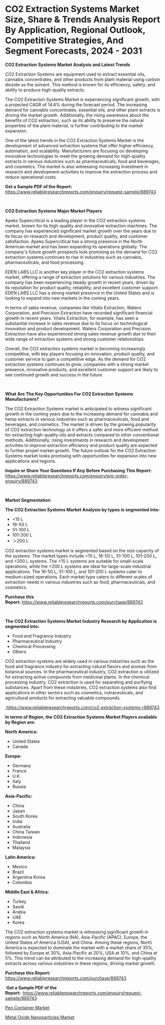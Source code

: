 <p><h1>CO2 Extraction Systems Market Size, Share & Trends Analysis Report By Application, Regional Outlook, Competitive Strategies, And Segment Forecasts, 2024 - 2031</h1></p><p><strong>CO2 Extraction Systems Market Analysis and Latest Trends</strong></p>
<p><p>CO2 Extraction Systems are equipment used to extract essential oils, cannabis concentrates, and other products from plant material using carbon dioxide as the solvent. This method is known for its efficiency, safety, and ability to produce high-quality extracts.</p><p>The CO2 Extraction Systems Market is experiencing significant growth, with a projected CAGR of 14.6% during the forecast period. The increasing demand for cannabis concentrates, essential oils, and other plant extracts is driving the market growth. Additionally, the rising awareness about the benefits of CO2 extraction, such as its ability to preserve the natural properties of the plant material, is further contributing to the market expansion.</p><p>One of the latest trends in the CO2 Extraction Systems Market is the development of advanced extraction systems that offer higher efficiency, automation, and scalability. Manufacturers are focusing on developing innovative technologies to meet the growing demand for high-quality extracts in various industries such as pharmaceuticals, food and beverages, and cosmetics. The market is also witnessing increasing investment in research and development activities to improve the extraction process and reduce operational costs.</p></p>
<p><strong>Get a Sample PDF of the Report:&nbsp;</strong> <a href="https://www.reliableresearchreports.com/enquiry/request-sample/889743">https://www.reliableresearchreports.com/enquiry/request-sample/889743</a></p>
<p>&nbsp;</p>
<p><strong>CO2 Extraction Systems Major Market Players</strong></p>
<p><p>Apeks Supercritical is a leading player in the CO2 extraction systems market, known for its high-quality and innovative extraction machines. The company has experienced significant market growth over the years due to its focus on research and development, product quality, and customer satisfaction. Apeks Supercritical has a strong presence in the North American market and has been expanding its operations globally. The company's future growth prospects look promising as the demand for CO2 extraction systems continues to rise in industries such as cannabis, pharmaceuticals, and food processing.</p><p>EDEN LABS LLC is another key player in the CO2 extraction systems market, offering a range of extraction solutions for various industries. The company has been experiencing steady growth in recent years, driven by its reputation for product quality, reliability, and excellent customer support. EDEN LABS LLC has a strong market presence in the United States and is looking to expand into new markets in the coming years.</p><p>In terms of sales revenue, companies like Vitalis Extraction, Waters Corporation, and Precision Extraction have recorded significant financial growth in recent years. Vitalis Extraction, for example, has seen a substantial increase in sales revenue due to its focus on technological innovation and product development. Waters Corporation and Precision Extraction have also experienced strong sales revenue growth due to their wide range of extraction systems and strong customer relationships.</p><p>Overall, the CO2 extraction systems market is becoming increasingly competitive, with key players focusing on innovation, product quality, and customer service to gain a competitive edge. As the demand for CO2 extraction systems continues to grow, companies with a strong market presence, innovative products, and excellent customer support are likely to see continued growth and success in the future.</p></p>
<p>&nbsp;</p>
<p><strong>What Are The Key Opportunities For CO2 Extraction Systems Manufacturers?</strong></p>
<p><p>The CO2 Extraction Systems market is anticipated to witness significant growth in the coming years due to the increasing demand for cannabis and hemp extracts in various industries such as pharmaceuticals, food and beverages, and cosmetics. The market is driven by the growing popularity of CO2 extraction technology as it offers a safer and more efficient method for extracting high-quality oils and extracts compared to other conventional methods. Additionally, rising investments in research and development activities to improve extraction efficiency and product quality are expected to further propel market growth. The future outlook for the CO2 Extraction Systems market looks promising with opportunities for expansion into new applications and regions.</p></p>
<p><strong>Inquire or Share Your Questions If Any Before Purchasing This Report:</strong> <a href="https://www.reliableresearchreports.com/enquiry/pre-order-enquiry/889743">https://www.reliableresearchreports.com/enquiry/pre-order-enquiry/889743</a></p>
<p>&nbsp;</p>
<p><strong>Market Segmentation</strong></p>
<p><strong>The CO2 Extraction Systems Market Analysis by types is segmented into:</strong></p>
<p><ul><li><15 L</li><li>16-50 L</li><li>51-100 L</li><li>101-200 L</li><li>＞200 L</li></ul></p>
<p><p>CO2 extraction systems market is segmented based on the size capacity of the systems. The market types include <15 L, 16-50 L, 51-100 L, 101-200 L, and >200 L systems. The <15 L systems are suitable for small-scale operations, while the >200 L systems are ideal for large-scale industrial applications. The 16-50 L, 51-100 L, and 101-200 L systems cater to medium-sized operations. Each market type caters to different scales of extraction needs in various industries such as food, pharmaceuticals, and cosmetics.</p></p>
<p><strong>Purchase this Report:&nbsp;</strong><a href="https://www.reliableresearchreports.com/purchase/889743">https://www.reliableresearchreports.com/purchase/889743</a></p>
<p>&nbsp;</p>
<p><strong>The CO2 Extraction Systems Market Industry Research by Application is segmented into:</strong></p>
<p><ul><li>Food and Fragrance Industry</li><li>Pharmaceutical Industry</li><li>Chemical Processing</li><li>Others</li></ul></p>
<p><p>CO2 extraction systems are widely used in various industries such as the food and fragrance industry for extracting natural flavors and aromas from botanical sources. In the pharmaceutical industry, CO2 extraction is utilized for extracting active compounds from medicinal plants. In the chemical processing industry, CO2 extraction is used for separating and purifying substances. Apart from these industries, CO2 extraction systems also find applications in other sectors such as cosmetics, nutraceuticals, and agricultural products for extracting valuable compounds.</p></p>
<p><a href="https://www.reliableresearchreports.com/co2-extraction-systems-r889743">&nbsp;https://www.reliableresearchreports.com/co2-extraction-systems-r889743</a></p>
<p><strong>In terms of Region, the CO2 Extraction Systems Market Players available by Region are:</strong></p>
<p>
    <p> <strong> North America: </strong>
        <ul>
            <li>United States</li>
            <li>Canada</li>
        </ul>
        </p> 
    <p> <strong> Europe: </strong>
        <ul>
            <li>Germany</li>
            <li>France</li>
            <li>U.K.</li>
            <li>Italy</li>
            <li>Russia</li>
        </ul>
        </p> 
    <p> <strong> Asia-Pacific: </strong>
        <ul>
            <li>China</li>
            <li>Japan</li>
            <li>South Korea</li>
            <li>India</li>
            <li>Australia</li>
            <li>China Taiwan</li>
            <li>Indonesia</li>
            <li>Thailand</li>
            <li>Malaysia</li>
        </ul>
        </p> 
    <p> <strong> Latin America: </strong>
        <ul>
            <li>Mexico</li>
            <li>Brazil</li>
            <li>Argentina Korea</li>
            <li>Colombia</li>
        </ul>
        </p> 
    <p> <strong> Middle East & Africa: </strong>
        <ul>
            <li>Turkey</li>
            <li>Saudi</li>
            <li>Arabia</li>
            <li>UAE</li>
            <li>Korea</li>
        </ul>
    </p>
    </p>
<p><p>The CO2 extraction systems market is witnessing significant growth in regions such as North America (NA), Asia-Pacific (APAC), Europe, the United States of America (USA), and China. Among these regions, North America is expected to dominate the market with a market share of 35%, followed by Europe at 30%, Asia-Pacific at 20%, USA at 10%, and China at 5%. This trend can be attributed to the increasing demand for high-quality extracts across various industries in these regions, driving market growth.</p></p>
<p><strong>Purchase this Report: </strong><a href="https://www.reliableresearchreports.com/purchase/889743">https://www.reliableresearchreports.com/purchase/889743</a></p>
<p>&nbsp;<strong>Get a Sample PDF of the Report:&nbsp;&nbsp;</strong><a href="https://www.reliableresearchreports.com/enquiry/request-sample/889743">https://www.reliableresearchreports.com/enquiry/request-sample/889743</a></p>
<p><strong></strong></p>
<p><p><a href="https://github.com/RichRobinson5/Market-Research-Report-List-4/blob/main/pen-container-market.md">Pen Container Market</a></p><p><a href="https://cautious-neon-760.notion.site/Metal-Oxide-Nanoparticles-Market-Size-Market-Trends-and-Growth-Outlook-forecasted-for-period-from--0acccb56d73b45bf92e659956244dbf6">Metal Oxide Nanoparticles Market</a></p></p>